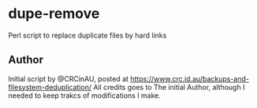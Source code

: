 # dupe-remove
Perl script to replace duplicate files by hard links 

## Author
Initial script by @CRCinAU, posted at https://www.crc.id.au/backups-and-filesystem-deduplication/
All credits goes to The initial Author, although I needed to keep trakcs of modifications I make.
